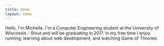```yaml
---
title: Home
layout: home
---
```

Hello, I'm Michelle. I'm a Computer Engineering student at the University of Wisconsin - Stout and will be graduating in 2017. In my free time I enjoy running, learning about web development, and watching Game of Thrones.
